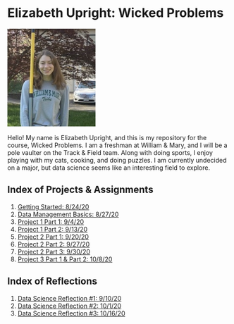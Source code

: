 # Elizabeth Upright: Wicked Problems 

<img src="wmpicture.jpg" width="200" height="222" />

Hello! My name is Elizabeth Upright, and this is my repository for the course, Wicked Problems. I am a freshman at William & Mary, and I will be a pole vaulter on the Track & Field team. Along with doing sports, I enjoy playing with my cats, cooking, and doing puzzles. I am currently undecided on a major, but data science seems like an interesting field to explore. 


## Index of Projects & Assignments

1. [Getting Started: 8/24/20](getting_started.md)
2. [Data Management Basics: 8/27/20](data_management_basics.md)
3. [Project 1 Part 1: 9/4/20](project1part1.md)
4. [Project 1 Part 2: 9/13/20](project1part2.md)
5. [Project 2 Part 1: 9/20/20](project2.md)
6. [Project 2 Part 2: 9/27/20](project2part2.md)
7. [Project 2 Part 3: 9/30/20](project2part3.md)
8. [Project 3 Part 1 & Part 2: 10/8/20](project3part1.md)

## Index of Reflections

1. [Data Science Reflection #1: 9/10/20](reflection1.md)
2. [Data Science Reflection #2: 10/1/20](reflection2.md)
3. [Data Science Reflection #3: 10/16/20](reflection3.md)
